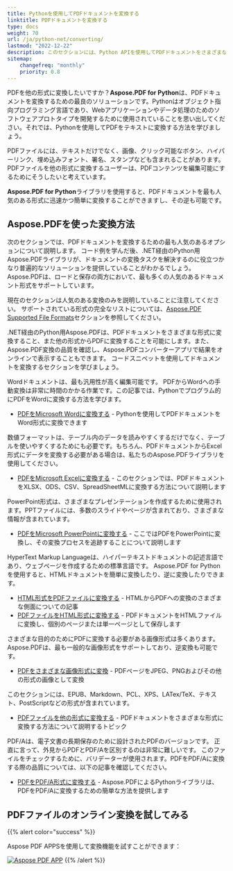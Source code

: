 ```yaml
---
title: Pythonを使用してPDFドキュメントを変換する
linktitle: PDFドキュメントを変換する
type: docs
weight: 70
url: /ja/python-net/converting/
lastmod: "2022-12-22"
description: このセクションには、Python APIを使用してPDFドキュメントをさまざまな形式に変換する方法に関する記事が含まれています。
sitemap:
    changefreq: "monthly"
    priority: 0.8
---
```


PDFを他の形式に変換したいですか？**Aspose.PDF for Python**は、PDFドキュメントを変換するための最良のソリューションです。Pythonはオブジェクト指向プログラミング言語であり、Webアプリケーションやデータ処理のためのソフトウェアプロトタイプを開発するために使用されていることを思い出してください。それでは、Pythonを使用してPDFをテキストに変換する方法を学びましょう。

PDFファイルには、テキストだけでなく、画像、クリック可能なボタン、ハイパーリンク、埋め込みフォント、署名、スタンプなども含まれることがあります。PDFファイルを他の形式に変換するユーザーは、PDFコンテンツを編集可能にするためにそうしたいと考えています。

**Aspose.PDF for Python**ライブラリを使用すると、PDFドキュメントを最も人気のある形式に迅速かつ簡単に変換することができますし、その逆も可能です。

## Aspose.PDFを使った変換方法

次のセクションでは、PDFドキュメントを変換するための最も人気のあるオプションについて説明します。 コード例を学んだ後、.NET経由のPython用Aspose.PDFライブラリが、ドキュメントの変換タスクを解決するのに役立つかなり普遍的なソリューションを提供していることがわかるでしょう。 Aspose.PDFは、ロードと保存の両方において、最も多くの人気のあるドキュメント形式をサポートしています。

現在のセクションは人気のある変換のみを説明していることに注意してください。 サポートされている形式の完全なリストについては、[Aspose.PDF Supported File Formats](https://docs.aspose.com/pdf/python-net/supported-file-formats/)セクションを参照してください。

.NET経由のPython用Aspose.PDFは、PDFドキュメントをさまざまな形式に変換すること、また他の形式からPDFに変換することを可能にします。また、Aspose.PDF変換の品質を確認し、Aspose.PDFコンバーターアプリで結果をオンラインで表示することもできます。 コードスニペットを使用してドキュメントを変換するセクションを学びましょう。

Wordドキュメントは、最も汎用性が高く編集可能です。
 PDFからWordへの手動変換は非常に時間のかかる作業です。この記事では、Pythonでプログラム的にPDFをWordに変換する方法を学びます。

- [PDFをMicrosoft Wordに変換する](/pdf/ja/python-net/convert-pdf-to-word/) - Pythonを使用してPDFドキュメントをWord形式に変換できます

数値フォーマットは、テーブル内のデータを読みやすくするだけでなく、テーブルを使いやすくするためにも必要です。もちろん、PDFドキュメントからExcel形式にデータを変換する必要がある場合は、私たちのAspose.PDFライブラリを使用してください。

- [PDFをMicrosoft Excelに変換する](/pdf/ja/python-net/convert-pdf-to-excel/) - このセクションでは、PDFドキュメントをXLSX、ODS、CSV、SpreadSheetMLに変換する方法について説明します

PowerPoint形式は、さまざまなプレゼンテーションを作成するために使用されます。PPTファイルには、多数のスライドやページが含まれており、さまざまな情報が含まれています。

- [PDFをMicrosoft PowerPointに変換する](/pdf/ja/python-net/convert-pdf-to-powerpoint/) - ここではPDFをPowerPointに変換し、その変換プロセスを追跡することについて説明します

HyperText Markup Languageは、ハイパーテキストドキュメントの記述言語であり、ウェブページを作成するための標準言語です。 Aspose.PDF for Pythonを使用すると、HTMLドキュメントを簡単に変換したり、逆に変換したりできます。

- [HTML形式をPDFファイルに変換する](/pdf/ja/python-net/convert-html-to-pdf/) - HTMLからPDFへの変換のさまざまな側面についての記事
- [PDFファイルをHTML形式に変換する](/pdf/ja/python-net/convert-pdf-to-html/) - PDFドキュメントをHTMLファイルに変換し、個別のページまたは単一ページとして保存します

さまざまな目的のためにPDFに変換する必要がある画像形式は多くあります。Aspose.PDFは、最も一般的な画像形式をサポートしており、逆変換も可能です。

- [PDFをさまざまな画像形式に変換](/pdf/ja/python-net/convert-pdf-to-images-format/) - PDFページをJPEG、PNGおよびその他の形式の画像として変換

このセクションには、EPUB、Markdown、PCL、XPS、LATex/TeX、テキスト、PostScriptなどの形式が含まれています。

- [PDFファイルを他の形式に変換する](/pdf/ja/python-net/convert-pdf-to-other-files/) - PDFドキュメントをさまざまな形式に変換する方法について説明するトピック

PDF/Aは、電子文書の長期保存のために設計されたPDFのバージョンです。 正直に言って、外見からPDFとPDF/Aを区別するのは非常に難しいです。 このファイルをチェックするために、バリデーターが使用されます。PDFをPDF/Aに変換する際の品質については、以下の記事を確認してください。

- [PDFをPDF/A形式に変換する](/pdf/ja/python-net/convert-pdf-to-pdfa/) - Aspose.PDFによるPythonライブラリは、PDFをPDF/Aに変換するための簡単な方法を提供します

## PDFファイルのオンライン変換を試してみる

{{% alert color="success" %}}

Aspose PDF APPSを使用して変換機能を試すことができます：

[![Aspose PDF APP](app.png)](https://products.aspose.app/pdf/conversion)
{{% /alert %}}
